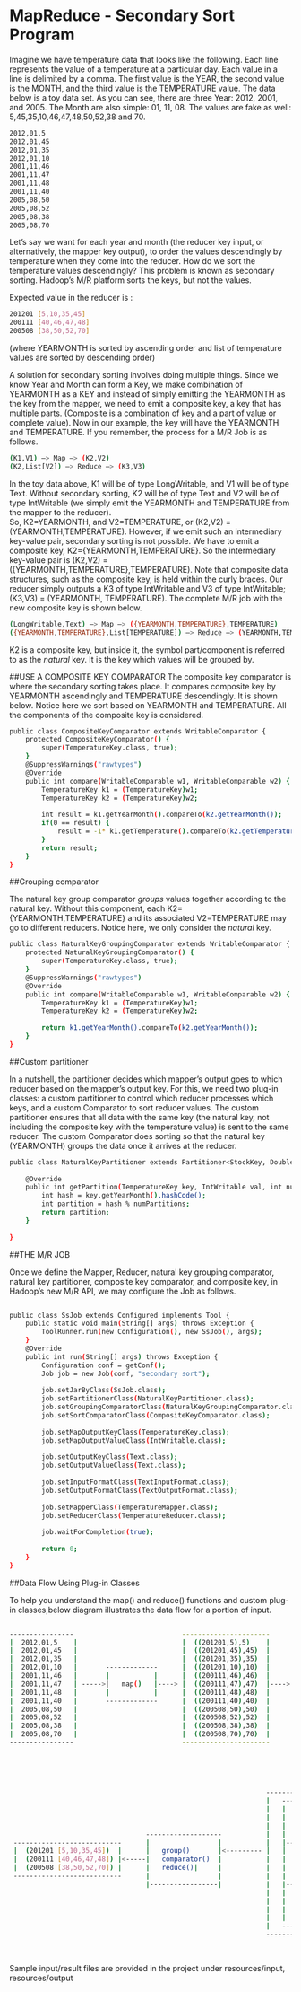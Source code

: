 # MapReduce - Secondary Sort Program

Imagine we have temperature data that looks like the following. Each line represents the value of a temperature at a particular day. Each value in a line is delimited by a comma. The first value is the YEAR, the second value is the MONTH, and the third value is the TEMPERATURE value. The data below is a toy data set. As you can see, there are three Year: 2012, 2001, and 2005. The Month are also simple: 01, 11, 08. The values are fake as well: 5,45,35,10,46,47,48,50,52,38 and 70.

```bash
2012,01,5
2012,01,45
2012,01,35
2012,01,10
2001,11,46
2001,11,47
2001,11,48
2001,11,40
2005,08,50
2005,08,52
2005,08,38
2005,08,70
```
Let’s say we want for each year and month (the reducer key input, or alternatively, the mapper key output), to order the values descendingly by temperature when they come into the reducer. How do we sort the temperature values descendingly? This problem is known as secondary sorting. Hadoop’s M/R platform sorts the keys, but not the values.

Expected value in the reducer is :
```bash
201201 [5,10,35,45]
200111 [40,46,47,48]
200508 [38,50,52,70]
```
(where YEARMONTH is sorted by ascending order and list of temperature values are sorted by descending order)  

A solution for secondary sorting involves doing multiple things. Since we know Year and Month can form a Key, we make combination of YEARMONTH as a KEY and instead of simply emitting the YEARMONTH as the key from the mapper, we need to emit a composite key, a key that has multiple parts. (Composite is a combination of key and a part of value or complete value). Now in our example, the key will have the YEARMONTH and TEMPERATURE. If you remember, the process for a M/R Job is as follows.

```bash
(K1,V1) –> Map –> (K2,V2)
(K2,List[V2]) –> Reduce –> (K3,V3)
```

In the toy data above, K1 will be of type LongWritable, and V1 will be of type Text. Without secondary sorting, K2 will be of type Text and V2 will be of type IntWritable (we simply emit the YEARMONTH and TEMPERATURE from the mapper to the reducer).  
So, K2=YEARMONTH, and V2=TEMPERATURE, or (K2,V2) = (YEARMONTH,TEMPERATURE). However, if we emit such an intermediary key-value pair, secondary sorting is not possible. We have to emit a composite key, K2={YEARMONTH,TEMPERATURE}. So the intermediary key-value pair is (K2,V2) = ({YEARMONTH,TEMPERATURE},TEMPERATURE). Note that composite data structures, such as the composite key, is held within the curly braces. Our reducer simply outputs a K3 of type IntWritable and V3 of type IntWritable; (K3,V3) = (YEARMONTH, TEMPERATURE). The complete M/R job with the new composite key is shown below.
```bash
(LongWritable,Text) –> Map –> ({YEARMONTH,TEMPERATURE},TEMPERATURE)
({YEARMONTH,TEMPERATURE},List[TEMPERATURE]) –> Reduce –> (YEARMONTH,TEMPERATURE)
```

K2 is a composite key, but inside it, the symbol part/component is referred to as the _natural_ key. It is the key which values will be grouped by.

##USE A COMPOSITE KEY COMPARATOR
The composite key comparator is where the secondary sorting takes place. It compares composite key by YEARMONTH ascendingly and TEMPERATURE descendingly. It is shown below. Notice here we sort based on YEARMONTH and TEMPERATURE. All the components of the composite key is considered.

```bash
public class CompositeKeyComparator extends WritableComparator {
    protected CompositeKeyComparator() {
        super(TemperatureKey.class, true);
    }   
    @SuppressWarnings("rawtypes")
    @Override
    public int compare(WritableComparable w1, WritableComparable w2) {
        TemperatureKey k1 = (TemperatureKey)w1;
        TemperatureKey k2 = (TemperatureKey)w2;
         
        int result = k1.getYearMonth().compareTo(k2.getYearMonth());
        if(0 == result) {
            result = -1* k1.getTemperature().compareTo(k2.getTemperature());
        }
        return result;
    }
}
```
##Grouping comparator

The natural key group comparator _groups_ values together according to the natural key. Without this component, each K2={YEARMONTH,TEMPERATURE} and its associated V2=TEMPERATURE may go to different reducers. Notice here, we only consider the _natural_ key.

```bash
public class NaturalKeyGroupingComparator extends WritableComparator {
    protected NaturalKeyGroupingComparator() {
        super(TemperatureKey.class, true);
    }   
    @SuppressWarnings("rawtypes")
    @Override
    public int compare(WritableComparable w1, WritableComparable w2) {
        TemperatureKey k1 = (TemperatureKey)w1;
        TemperatureKey k2 = (TemperatureKey)w2;
         
        return k1.getYearMonth().compareTo(k2.getYearMonth());
    }
}
```

##Custom partitioner

In a nutshell, the partitioner decides which mapper’s output goes to which reducer based on the mapper’s output key. For this, we need two plug-in classes: a custom partitioner to control which reducer processes which keys, and a custom Comparator to sort reducer values. The custom partitioner ensures that all data with the same key (the natural key, not including the composite key with the temperature value) is sent to the same reducer. The custom Comparator does sorting so that the natural key (YEARMONTH) groups the data once it arrives at the reducer.

```bash
public class NaturalKeyPartitioner extends Partitioner<StockKey, DoubleWritable> {
 
    @Override
    public int getPartition(TemperatureKey key, IntWritable val, int numPartitions) {
        int hash = key.getYearMonth().hashCode();
        int partition = hash % numPartitions;
        return partition;
    }
 
}
```

##THE M/R JOB

Once we define the Mapper, Reducer, natural key grouping comparator, natural key partitioner, composite key comparator, and composite key, in Hadoop’s new M/R API, we may configure the Job as follows.

```bash

public class SsJob extends Configured implements Tool {
    public static void main(String[] args) throws Exception {
        ToolRunner.run(new Configuration(), new SsJob(), args);
    }   
    @Override
    public int run(String[] args) throws Exception {
        Configuration conf = getConf();
        Job job = new Job(conf, "secondary sort");
         
        job.setJarByClass(SsJob.class);
        job.setPartitionerClass(NaturalKeyPartitioner.class);
        job.setGroupingComparatorClass(NaturalKeyGroupingComparator.class);
        job.setSortComparatorClass(CompositeKeyComparator.class);
         
        job.setMapOutputKeyClass(TemperatureKey.class);
        job.setMapOutputValueClass(IntWritable.class);
         
        job.setOutputKeyClass(Text.class);
        job.setOutputValueClass(Text.class);
         
        job.setInputFormatClass(TextInputFormat.class);
        job.setOutputFormatClass(TextOutputFormat.class);
         
        job.setMapperClass(TemperatureMapper.class);
        job.setReducerClass(TemperatureReducer.class);
         
        job.waitForCompletion(true);
         
        return 0;
    }
}
```
##Data Flow Using Plug-in Classes

To help you understand the map() and reduce() functions and custom plug-in classes,below diagram illustrates the data flow for a portion of input.  

```bash

----------------						   ----------------------
|  2012,01,5	|                          |  ((201201,5),5)	|
|  2012,01,45   |                          |  ((201201,45),45)  |
|  2012,01,35   |                          |  ((201201,35),35)  |
|  2012,01,10   | 		-------------      |  ((201201,10),10)  |	   ------------------
|  2001,11,46   | 		|			|      |  ((200111,46),46)  |      |				|
|  2001,11,47   | ----->|	map()	|----> |  ((200111,47),47)  |----> |	partition()	|
|  2001,11,48   | 		|			|      |  ((200111,48),48)  |      |				|
|  2001,11,40   | 		-------------      |  ((200111,40),40)  |      ------------------
|  2005,08,50   |                          |  ((200508,50),50)  |				|
|  2005,08,52   |                          |  ((200508,52),52)  |				|
|  2005,08,38   |                          |  ((200508,38),38)  |				|
|  2005,08,70   |                          |  ((200508,70),70)  |				|
----------------                           ----------------------				|
																				|
																				|
																				|
																				|
                                												|				
                                								-----------------------|	   
                                								|	-----------------  |	   
                                								|	|  2012,01,5	|  |	
                                								|	|  2012,01,45   |  |	
                                								|	|  2012,01,35   |  |	
                                  ------------------- 			|	|  2012,01,10	|  |	
 ---------------------------	  |					| 			|	|---------------|  |					
 |  (201201 [5,10,35,45])  |	  |   group()		|<---------	|	|  2001,11,46   |  |				
 |  (200111 [40,46,47,48]) |<-----|   comparator()	|			|  	|  2001,11,47   |  |					
 |  (200508 [38,50,52,70]) |	  |	  reduce()| 	|			|	|  2001,11,48   |  |								
 ---------------------------	  |					|  			|	|	2001,11,40	|  |							
						          |-----------------|			|	|---------------|  |		
                                								|	|  2005,08,50   |  |		
                                								|	|  2005,08,52   |  |		
						        								|	|  2005,08,38   |  |		
						        								|	|  2005,08,70   |  |		
					            								|	----------------   |		
					            								------------------------																		
                                                        
                                                        
```



Sample input/result files are provided in the project under resources/input, resources/output
